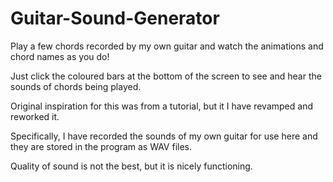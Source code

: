 # Guitar-Sound-Generator
Play a few chords recorded by my own guitar and watch the animations and chord names as you do!

Just click the coloured bars at the bottom of the screen to see and hear the sounds of chords being played.

Original inspiration for this was from a tutorial, but it I have revamped and reworked it.

Specifically, I have recorded the sounds of my own guitar for use here and they are stored in the program as WAV files.

Quality of sound is not the best, but it is nicely functioning.
